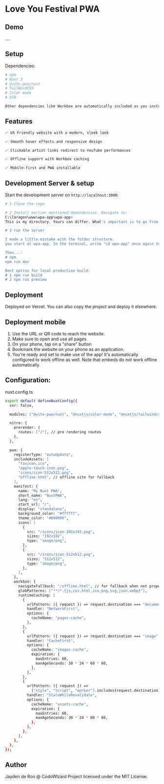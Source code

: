 # Love You Festival PWA

## Demo
....
## Setup

Dependencies:

```bash
# npm
# Nuxt 3
# @vite-pwa/nuxt
# TailWindCSS
# Color mode
# SSR

Other dependencies like Workbox are automatically included as you install those mentioned above.
```

## Features
```bash
✅ UX Friendly website with a modern, sleek look

✅ Smooth hover effects and responsive design

✅ Clickable artist links redirect to YouTube performances

✅ Offline support with Workbox caching

✅ Mobile-first and PWA installable
```

## Development Server & setup

Start the development server on `http://localhost:3000`:

```bash
# 1 Clone the repo

# 2 Install earlier mentioned dependencies. Navigate to:
C:\laragon\www\wpa-app\wpa-app>
This is my directory. Yours can differ. What's important is to go from wpa-app to wpa-app again.

# 3 run the server

I made a little mistake with the folder structure.
you start at wpa-app. In the terminal, write "cd wpa-app" once again to enter the correct folder.

Then...:
# npm
npm run dev

Best option for local production build:
# 1 npm run build
# 2 npm run preview
```
## Deployment
Deployed on Vercel. You can also copy the project and deploy it elsewhere.

## Deployment mobile
1. Use the URL or QR code to reach the website.
2. Make sure to open and use all pages
3. On your phone, tap on a "share" button
4. Bookmark the website on your phone as an application.
5. You're ready and set to make use of the app! It's automatically configured to work offline as well. Note that embeds do not work offline automatically.

## Configuration:
nuxt.config.ts
```bash
export default defineNuxtConfig({
  ssr: false,

  modules: ["@vite-pwa/nuxt", "@nuxtjs/color-mode", "@nuxtjs/tailwindcss"],

  nitro: {
    prerender: {
      routes: ["/"], // pre rendering routes
    },
  },

  pwa: {
    registerType: "autoUpdate",
    includeAssets: [
      "favicon.ico",
      "apple-touch-icon.png",
      "icons/icon-512x512.png",
      "offline.html", // offline site for fallback
    ],
    manifest: {
      name: "My Nuxt PWA",
      short_name: "NuxtPWA",
      lang: "en",
      start_url: "/",
      display: "standalone",
      background_color: "#ffffff",
      theme_color: "#000000",
      icons: [
        {
          src: "/icons/icon-192x192.png",
          sizes: "192x192",
          type: "image/png",
        },
        {
          src: "/icons/icon-512x512.png",
          sizes: "512x512",
          type: "image/png",
        },
      ],
    },
    workbox: {
      navigateFallback: "/offline.html", // for fallback when not properly cached
      globPatterns: ["**/*.{js,css,html,ico,png,svg,json,webp}"],
      runtimeCaching: [
        {
          urlPattern: ({ request }) => request.destination === "document",
          handler: "NetworkFirst",
          options: {
            cacheName: "pages-cache",
          },
        },
        {
          urlPattern: ({ request }) => request.destination === "image",
          handler: "CacheFirst",
          options: {
            cacheName: "images-cache",
            expiration: {
              maxEntries: 60,
              maxAgeSeconds: 30 * 24 * 60 * 60,
            },
          },
        },
        {
          urlPattern: ({ request }) =>
            ["style", "script", "worker"].includes(request.destination),
          handler: "StaleWhileRevalidate",
          options: {
            cacheName: "assets-cache",
            expiration: {
              maxEntries: 60,
              maxAgeSeconds: 30 * 24 * 60 * 60,
            },
          },
        },
      ],
    },
  },
});

```

## Author
Jayden de Roo @ CodoWIzard
Project licensed under the MIT License.

